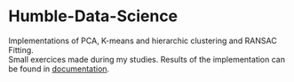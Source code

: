 # Humble-Data-Science
Implementations of PCA, K-means and hierarchic clustering and RANSAC Fitting.  
Small exercices made during my studies.
Results of the implementation can be found in [documentation](documentation).
